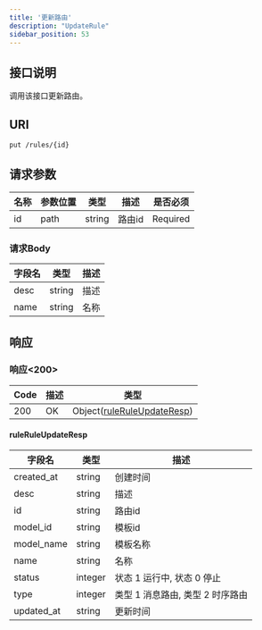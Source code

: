 ```yaml
---
title: '更新路由'
description: "UpdateRule"
sidebar_position: 53
---
```

## 接口说明
调用该接口更新路由。

## URI

```
put /rules/{id}
```

## 请求参数

| 名称 | 参数位置 | 类型 | 描述 |  是否必须 |
| ---- | ---------- | ----------- | ----------- | ----------- |
| id | path | string | 路由id |  Required | 

### 请求Body
| 字段名 | 类型 | 描述 |
| ---- | ---- | ----------- | 
| desc | string | 描述 | 
| name | string | 名称 |








## 响应


### 响应<200>
| Code | 描述 | 类型 |
| ---- | ----------- | ------ | 
| 200 | OK | Object([ruleRuleUpdateResp](#ruleRuleUpdateResp)) |

#### ruleRuleUpdateResp

| 字段名 | 类型 | 描述 |
| ---- | ---- | ----------- | 
| created_at | string | 创建时间 | 
| desc | string | 描述 | 
| id | string | 路由id | 
| model_id | string | 模板id | 
| model_name | string | 模板名称 | 
| name | string | 名称 | 
| status | integer | 状态 1 运行中, 状态 0 停止 | 
| type | integer | 类型 1 消息路由, 类型 2 时序路由 | 
| updated_at | string | 更新时间 |










